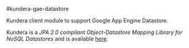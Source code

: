 #kundera-gae-datastore

Kundera client module to support Google App Engine Datastore.


Kundera is a _JPA 2.0 compliant Object-Datastore Mapping Library for NoSQL Datastores_ and is available [here](https://github.com/impetus-opensource/Kundera).
